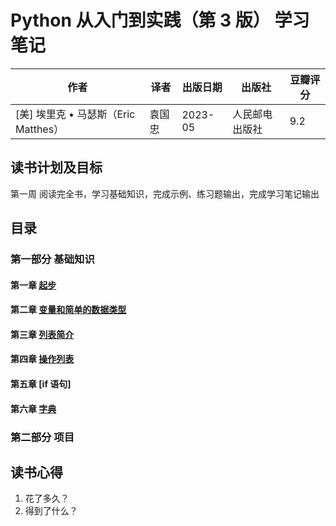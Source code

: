 # Python 从入门到实践（第 3 版） 学习笔记

| 作者                                 | 译者   | 出版日期 | 出版社         | 豆瓣评分 |
| ------------------------------------ | ------ | -------- | -------------- | -------- |
| [美] 埃里克 • 马瑟斯（Eric Matthes） | 袁国忠 | 2023-05  | 人民邮电出版社 | 9.2      |

## 读书计划及目标

第一周 阅读完全书，学习基础知识，完成示例、练习题输出，完成学习笔记输出

## 目录

### 第一部分 基础知识

#### 第一章 [起步](./chapter-01/index.md)

#### 第二章 [变量和简单的数据类型](./chapter-02/index.md)

#### 第三章 [列表简介](./chapter-03/index.md)

#### 第四章 [操作列表](./chapter-04/index.md)

#### 第五章 [if 语句]

#### 第六章 [字典](./chapter-06/index.md)

### 第二部分 项目

## 读书心得

1. 花了多久？
2. 得到了什么？
